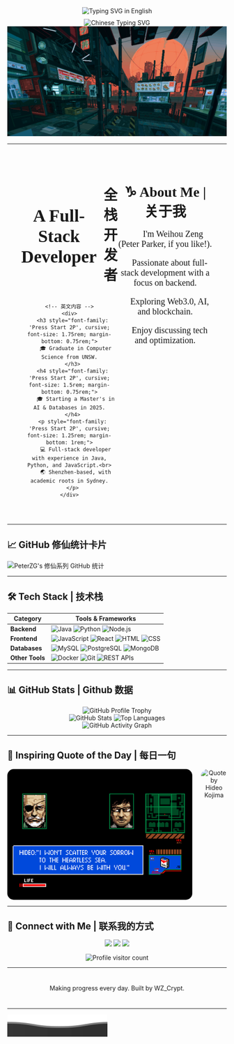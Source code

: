 
<!-- 动态效果 (英文) -->
<div align="center" style="width: 100%; display: flex; justify-content: center; align-items: center;">
  <img src="https://readme-typing-svg.demolab.com?font=Press+Start+2P&size=28&pause=1000&color=03DAC5&width=800&height=60&lines=Welcome+to+WZ_Crypt's+Profile" alt="Typing SVG in English" />
</div>

<!-- 动态效果 (中文) -->
<div align="center" style="width: 100%; display: flex; justify-content: center; align-items: center; margin-top: 10px;">
  <img src="https://readme-typing-svg.demolab.com?font=ZCOOL+XiaoWei&size=30&pause=1000&color=FF6F61&center=true&vCenter=true&width=800&height=60&lines=欢迎来到WZ_Crypt的主页" alt="Chinese Typing SVG" />
</div>

<!-- gif图 -->
<div align="center">
  <img src="./chill.gif" alt="Cyberpunk GIF" style="width: 100vw; height: auto; max-height: 100vh; object-fit: cover;" />
</div>

---

<div style="display: flex; justify-content: space-between; padding: 2rem;">

  <!-- 左侧: 英文和中文标题 + 英文内容 -->
  <div style="flex: 1; text-align: center;">
    <!-- 英文和中文标题 -->
    <div style="display: flex; justify-content: center; align-items: center; margin-bottom: 1rem;">
      <h1 style="font-family: 'Press Start 2P', cursive; font-size: 2.5rem; margin-right: 1rem;">
        A Full-Stack Developer
      </h1>
      <h2 style="font-family: 'Press Start 2P', cursive; font-size: 2rem;">
        全栈开发者
      </h2>
    </div>

    <!-- 英文内容 -->
    <div>
      <h3 style="font-family: 'Press Start 2P', cursive; font-size: 1.75rem; margin-bottom: 0.75rem;">
        🎓 Graduate in Computer Science from UNSW.
      </h3>
      <h4 style="font-family: 'Press Start 2P', cursive; font-size: 1.5rem; margin-bottom: 0.75rem;">
        🎓 Starting a Master's in AI & Databases in 2025.
      </h4>
      <p style="font-family: 'Press Start 2P', cursive; font-size: 1.25rem; margin-bottom: 1rem;">
        💻 Full-stack developer with experience in Java, Python, and JavaScript.<br>
        🌏 Shenzhen-based, with academic roots in Sydney.
      </p>
    </div>
  </div>

  <!-- 右侧: 关于我 -->
  <div style="flex: 1; text-align: center;">
    <h3 style="font-family: 'Press Start 2P', cursive; font-size: 2rem; margin-bottom: 1rem;">
      ♑ About Me | 关于我
    </h3>
    <p style="font-family: 'Press Start 2P', cursive; font-size: 1.25rem; margin-bottom: 1rem;">
      🧑🏻 I'm Weihou Zeng (Peter Parker, if you like!).
    </p>
    <p style="font-family: 'Press Start 2P', cursive; font-size: 1.25rem; margin-bottom: 1rem;">
      🔭 Passionate about full-stack development with a focus on backend.
    </p>
    <p style="font-family: 'Press Start 2P', cursive; font-size: 1.25rem; margin-bottom: 1rem;">
      🌱 Exploring Web3.0, AI, and blockchain.
    </p>
    <p style="font-family: 'Press Start 2P', cursive; font-size: 1.25rem; margin-bottom: 1rem;">
      💬 Enjoy discussing tech and optimization.
    </p>
  </div>
</div>



---

## 📈 GitHub 修仙统计卡片
![PeterZG's 修仙系列 GitHub 统计](https://github-immortality.vercel.app/api?username=PeterZG)

---

## 🛠 Tech Stack | 技术栈
| **Category**   | **Tools & Frameworks**                                                                                |
|----------------|-------------------------------------------------------------------------------------------------------|
| **Backend**    | ![Java](https://img.shields.io/badge/Java-ED8B00?style=for-the-badge&logo=java&logoColor=white) ![Python](https://img.shields.io/badge/Python-3776AB?style=for-the-badge&logo=python&logoColor=white) ![Node.js](https://img.shields.io/badge/Node.js-339933?style=for-the-badge&logo=node.js&logoColor=white) |
| **Frontend**   | ![JavaScript](https://img.shields.io/badge/JavaScript-F7DF1E?style=for-the-badge&logo=javascript&logoColor=black) ![React](https://img.shields.io/badge/React-20232A?style=for-the-badge&logo=react&logoColor=61DAFB) ![HTML](https://img.shields.io/badge/HTML5-E34F26?style=for-the-badge&logo=html5&logoColor=white) ![CSS](https://img.shields.io/badge/CSS3-1572B6?style=for-the-badge&logo=css3&logoColor=white) |
| **Databases**  | ![MySQL](https://img.shields.io/badge/MySQL-4479A1?style=for-the-badge&logo=mysql&logoColor=white) ![PostgreSQL](https://img.shields.io/badge/PostgreSQL-336791?style=for-the-badge&logo=postgresql&logoColor=white) ![MongoDB](https://img.shields.io/badge/MongoDB-4EA94B?style=for-the-badge&logo=mongodb&logoColor=white) |
| **Other Tools**| ![Docker](https://img.shields.io/badge/Docker-2496ED?style=for-the-badge&logo=docker&logoColor=white) ![Git](https://img.shields.io/badge/Git-F05032?style=for-the-badge&logo=git&logoColor=white) ![REST APIs](https://img.shields.io/badge/REST-02569B?style=for-the-badge&logo=rest&logoColor=white) |

---

## 📊 GitHub Stats | Github 数据

<div align="center">
  <!-- GitHub Profile Trophy 奖杯展示 -->
  <img src="https://github-profile-trophy.vercel.app/?username=PeterZG&theme=radical&margin-w=15&margin-h=15" alt="GitHub Profile Trophy"/>
</div>

<div align="center">
  <!-- GitHub 个人统计数据 -->
  <img src="https://github-readme-stats.vercel.app/api?username=PeterZG&show_icons=true&count_private=true&theme=radical" alt="GitHub Stats"/>
  <img src="https://github-readme-stats.vercel.app/api/top-langs/?username=PeterZG&layout=compact&theme=radical" alt="Top Languages"/>
</div>

<div align="center">
  <!-- GitHub 动态贡献图 -->
  <img src="https://github-readme-activity-graph.vercel.app/graph?username=PeterZG&theme=github" alt="GitHub Activity Graph"/>
</div>

---

## 💬 Inspiring Quote of the Day | 每日一句

<div align="center" style="display: flex; align-items: center; justify-content: center;">
  <!-- 左侧：小岛秀夫的图片 -->
  <img src="./hideo_kojima.png" alt="Hideo Kojima Image" height="300" style="border-radius: 15px; margin-right: 20px;"/>

  <!-- 右侧：名人名言 -->
  <img src="https://quotes-github-readme.vercel.app/api?quote=I’m+not+interested+in+technology+itself.+I’m+interested+in+what+it+can+do.&author=Hideo+Kojima&theme=radical" alt="Quote by Hideo Kojima" height="300" style="border-radius: 15px;"/>
</div>

---

## 🔗 Connect with Me | 联系我的方式
<p align="center">
  <a href="https://github.com/WZ_Crypt"><img src="https://img.shields.io/badge/github-wz__crypt-181717?style=for-the-badge&logo=github"></a>
  <a href="mailto:849997616@qq.com"><img src="https://img.shields.io/badge/email-849997616@qq.com-yellow?style=for-the-badge&logo=gmail"></a>
  <a href="mailto:weihouzeng@gmail.com"><img src="https://img.shields.io/badge/email-weihouzeng@gmail.com-yellow?style=for-the-badge&logo=gmail"></a>
</p>

<!-- 访客计数器 -->
<div align="center" style="margin-top: 10px;">
  <img src="https://komarev.com/ghpvc/?username=PeterZG&label=Visitors&color=blue&style=flat" alt="Profile visitor count" />
</div>

---

<div align="center" style="padding: 10px;">
  <p>Making progress every day. Built by WZ_Crypt.</p>
</div>

---

<!-- 底部波浪效果 -->
![Wave](assets/wave_bottom.svg)

